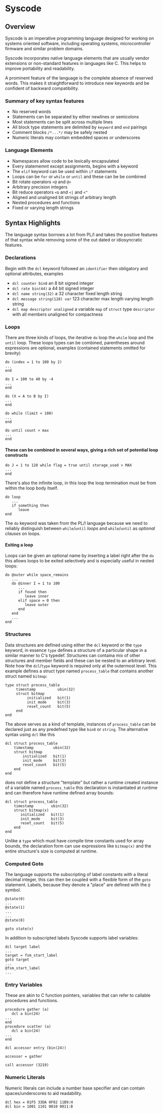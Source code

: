 # Syscode

## Overview
Syscode is an imperative programming language designed for working on systems oriented software, including operating systems, microcontroller firmware and similar problem domains.

Syscode incorporates native language elements that are usually vendor extensions or non-standard features in languages like C. This helps to improve portability and readability.

A prominent feature of the language is the complete absence of reserved words. This makes it straightforward to introduce new keywords and be confident of backward compatibility.

### Summary of key syntax features
- No reserved words
- Statements can be separated by either newlines or semicolons
- Most statements can be split across multiple lines
- All block type statements are delimited by `keyword` and `end` pairings
- Comment blocks  `/*...*/` may be safely nested
- Numeric literals may contain embedded spaces or underscores

### Language Elements
- Namespaces allow code to be lexically encapsulated
- Every statememnt except assignments, begins with a keyword
- The `elif` keyword can be used within `if` statements
- Loops can be `for` or `while` or `until` and these can be be combined
- Bit rotate operators `<@` and `@>`
- Arbitrary precision integers
- Bit reduce operators `<&` and `<|` and `<^`
- Aligned and unaligned bit strings of arbitrary length
- Nested procedures and functions
- Fixed or varying length strings

## Syntax Highlights
The language syntax borrows a lot from PL/I and takes the positive features of that syntax while removing some of the out dated or idiosyncratic features.

### Declarations
Begin with the `dcl` keyword followed an `identifier` then obligatory and optional attributes, examples
- `dcl counter bin8` an 8 bit signed integer
- `dcl rate bin(44)` a 44 bit signed integer
- `dcl name string(32)` a 32 character fixed length string
- `dcl message string(128) var` 123 character max length varying length string
- `dcl map descriptor unaligned` a variable `map` of `struct` type `descriptor` with all members unaligned for compactness

### Loops
There are three kinds of loops, the iterative `do` loop the `while` loop and the `until` loop. These loops types can be combined, parentheses around expressions are optional, examples (contained statements omitted for brevity)
```
do (index = 1 to 100 by 2)
...
end
```
```
do I = 100 to 40 by -4
...
end
```
```
do (X = A to B by I)
...
end
```
```
do while (limit < 100)
...
end
```
```
do until count > max
...
end
```
#### These can be combined in several ways, giving a rich set of potential loop constructs
```
do J = 1 to 128 while flag = true until storage_used > MAX
...
end
```
There's also the infinite loop, in this loop the loop termination must be from within the loop body itself.
```
do loop
   ...
   if something then
      leave
end
```

The `do` keyword was taken from the PL/I language because we need to reliably distinguish between `while`/`until` *loops* and `while`/`until` as *optional clauses* on loops. 

#### Exiting a loop
Loops can be given an optional name by inserting a label right after the `do` this allows loops to be exited selectively and is especially useful in nested loops:
```
do @outer while space_remains
   ...
   do @inner I = 1 to 100
      ...
      if found then
         leave inner
      elif space = 0 then
         leave outer
      end
   end
   ...
end
```

### Structures
Data structures are defined using either the `dcl` keyword or the `type` keyword, in essence `type` defines a structure of a particular shape in a similar manner to C's typedef. Structures can containa mix of other structures and member fields and these can be nested to an arbitrary level. Note how the `dcl`/`type` keyword is required only at the outermost level. This example defines a struct type named `process_table` that contains another struct named `bitmap`:

```
type struct process_table
     timestamp          ubin(32)
     struct bitmap
          initialized   bit(1)
          init_mode     bit(3)
          reset_count   bit(5)
     end
end
```
The above serves as a kind of template, instances of `process_table` can be declared just as any predefned type like `bin8` or `string`. The alternative syntax using `dcl` like this
```
dcl struct process_table
    timestamp         ubin(32)
    struct bitmap
        initialized   bit(1)
        init_mode     bit(3)
        reset_count   bit(5)
    end
end
```
does not define a structure "template" but rather a runtime created instance of a variable named `process_table` this declaration is instantiated at runtime and can therefore have runtime defined array bounds:
```
dcl struct process_table
    timestamp        ubin(32)
    struct bitmap(x)
       initialized   bit(1)
       init_mode     bit(3)
       reset_count   bit(5)
    end
end
```
Unlike a `type` which must have compile time constants used for array bounds, the declaration form can use expressions like `bitmap(x)` and the entire structure's size is computed at runtime.

### Computed Goto
The language supports the subscripting of label constants with a literal decimal integer, this can then be coupled with a flexible form of the `goto` statement. Labels, because they denote a "place" are defined with the `@` symbol.
```
@state(0)
...
@state(1)
...
...
@state(8)

goto state(x)
```
In addition to subscripted labels Syscode supports label variables:
```
dcl target label
...
target = fsm_start_label
goto target
...
@fsm_start_label
...
```
### Entry Variables
These are akin to C function pointers, variables that can refer to callable procedures and functions.
```
procedure gather (a)
   dcl a bin(24)
...
end
procedure scatter (a)
   dcl a bin(24)
...
end

dcl accessor entry (bin(24))

accessor = gather

call accessor (3219)
``` 
### Numeric Literals
Numeric literals can include a number base specifier and can contain spaces/underscores to aid readability.

```
dcl hex = 01F5 33DA 0F02 11B9:H
dcl bin = 1001 1101 0010 0011:B
```

